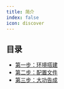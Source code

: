 ```yaml
---
title: 简介
index: false
icon: discover
---
```


## 目录

- [第一步：环境搭建](step1.md)
- [第二步：配置文件](step2.md)
- [第三步：大功告成](step3.md)